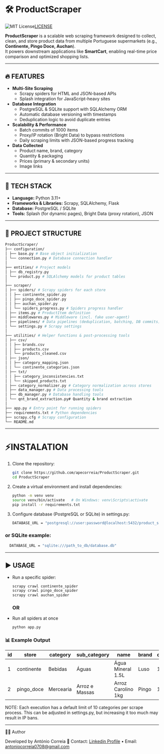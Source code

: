 # 🛠️ ProductScraper 

![MIT License](https://img.shields.io/badge/License-MIT-yellow.svg)[LICENSE](./LICENSE)

**ProductScraper** is a scalable web scraping framework designed to collect, clean, and store product data from multiple Portuguese supermarkets (e.g., **Continente, Pingo Doce, Auchan**).  
It powers downstream applications like **SmartCart**, enabling real-time price comparison and optimized shopping lists.

--- 

## 🔥 FEATURES 
- **Multi-Site Scraping** 
  - Scrapy spiders for HTML and JSON-based APIs
  - Splash integration for JavaScript-heavy sites
- **Database Integration**
  - PostgreSQL & SQLite support with SQLAlchemy ORM
  - Automatic database versioning with timestamps
  - Deduplication logic to avoid duplicate entries
- **Scalability & Performance**
  - Batch commits of 1000 items
  - Proxy/IP rotation (Bright Data) to bypass restrictions
  - Daily scraping limits with JSON-based progress tracking
- **Data Collected**
  - Product name, brand, category
  - Quantity & packaging
  - Prices (primary & secondary units)
  - Image links
    
--- 

## 📐 TECH STACK 
  
  - **Language:** Python 3.11+ 
  - **Frameworks & Libraries:** Scrapy, SQLAlchemy, Flask 
  - **Database:** PostgreSQL / SQLite 
  - **Tools:** Splash (for dynamic pages), Bright Data (proxy rotation), JSON 

--- 

## 📂 PROJECT STRUCTURE 

```bash
ProductScraper/
├── configuration/
│ ├── base.py # Base object initialization
│ └── connection.py # Database connection handler
│
├── entities/ # Project models
│ ├── db_registry.py
│ └── product.py # SQLAlchemy models for product tables
│
├── scraper/
│ ├── spiders/ # Scrapy spiders for each store
│ │ ├── continente_spider.py
│ │ ├── pingo_doce_spider.py
│ │ ├── auchan_spider.py
│ │ └── spiders_progress.py # Spiders progress handler
│ ├── items.py # ProductItem definition
│ ├── middlewares.py # Middleware (incl. fake user-agent)
│ ├── pipelines/ # Data pipelines (deduplication, batching, DB commits)
│ └── settings.py # Scrapy settings
│
├── utilities/ # Helper functions & post-processing tools
│ ├── csv/
│ │ ├── brands.csv
│ │ ├── products.csv
│ │ └── products_cleaned.csv
│ ├── json/
│ │ ├── category_mapping.json
│ │ └── continente_categories.json
│ ├── txt/
│ │ ├── category_inconsistencies.txt
│ │ └── skipped_products.txt
│ ├── category_normalizer.py # Category normalization across stores
│ ├── data_manager.py # Data processing tools
│ ├── db_manager.py # Database handling tools
│ └── qnt_brand_extraction.py# Quantity & brand extraction
│
├── app.py # Entry point for running spiders
├── requirements.txt # Python dependencies
├── scrapy.cfg # Scrapy configuration
└── README.md
```

---

# ⚡INSTALATION

1. Clone the repository:
   ```bash
   git clone https://github.com/apecorreia/ProductScraper.git
   cd ProductScraper
   ```

2. Create a virtual environment and install dependencies:
    ```bash
    python -m venv venv
    source venv/bin/activate   # On Windows: venv\Scripts\activate
    pip install -r requirements.txt
    ```

4. Configure database (PostgreSQL or SQLite) in settings.py:
    ```bash
    DATABASE_URL = "postgresql://user:password@localhost:5432/product_scraper"
    ```
  ### or SQLite example:
  
  ```bash
    DATABASE_URL = "sqlite:///path_to_db/database.db"
  ```
---

## ▶️ USAGE
- Run a specific spider:
    ```bash
    scrapy crawl continente_spider
    scrapy crawl pingo_doce_spider
    scrapy crawl auchan_spider
    ```

  ### OR

- Run all spiders at once
    ```bash
    python app.py
    ```

### 📊 Example Output
| id | store       | category  | sub_category   | name               | brand | quantity | primary_price | secondary_price | img_lnk                                                        |
| -- | ----------- | --------- | -------------- |------------------- | ----- | -------- | -------------- | ---------------- | ------------------------------------------------------------ |
| 1  | continente  | Bebidas   | Águas          | Água Mineral 1.5L  | Luso  | 1.5L     | €0.89          | €0.59/L          | [https://.../images/luso.jpg](https://.../images/luso.jpg)   |
| 2  | pingo\_doce | Mercearia | Arroz e Massas | Arroz Carolino 1kg | Pingo | 1kg      | €1.25          | €1.25/kg         | [https://.../images/arroz.jpg](https://.../images/arroz.jpg) |


NOTE: Each execution has a default limit of 10 categories per scrape process.
This can be adjusted in settings.py, but increasing it too much may result in IP bans.


---


👨‍💻 Author

Developed by António Correia
📩 Contact: [Linkedin Profile](https://www.linkedin.com/in/antónio-correia-4013242b7)
 • Email: antoniocorreia0708@gmail.com
